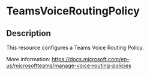 
# TeamsVoiceRoutingPolicy

## Description

This resource configures a Teams Voice Routing Policy.

More information: https://docs.microsoft.com/en-us/microsoftteams/manage-voice-routing-policies
